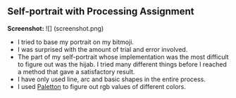 ## Self-portrait with Processing Assignment

**Screenshot:**
![] (screenshot.png)

- I tried to base my portrait on my bitmoji.
- I was surprised with the amount of trial and error involved.
- The part of my self-portrait whose implementation was the most difficult to figure out was the hijab. I tried many different things before I reached a method that gave a satisfactory result.
- I have only used line, arc and basic shapes in the entire process.
- I used [Paletton](https://paletton.com/) to figure out rgb values of different colors.
